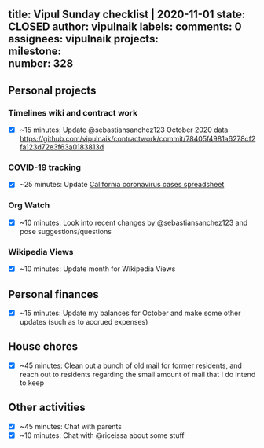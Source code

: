 title:	Vipul Sunday checklist | 2020-11-01
state:	CLOSED
author:	vipulnaik
labels:	
comments:	0
assignees:	vipulnaik
projects:	
milestone:	
number:	328
--
## Personal projects

### Timelines wiki and contract work

- [x] ~15 minutes: Update @sebastiansanchez123 October 2020 data https://github.com/vipulnaik/contractwork/commit/78405f4981a6278cf2fa123d72e3f63a0183813d

### COVID-19 tracking

- [x] ~25 minutes: Update [California coronavirus cases spreadsheet](https://docs.google.com/spreadsheets/d/1L8xJs1YNn3iMHHohgtTLhcvUULEj-crwupB72QAJJLg/edit#gid=0)

### Org Watch

- [x] ~10 minutes: Look into recent changes by @sebastiansanchez123 and pose suggestions/questions

### Wikipedia Views

- [x] ~10 minutes: Update month for Wikipedia Views

## Personal finances

- [x] ~15 minutes: Update my balances for October and make some other updates (such as to accrued expenses)

## House chores

- [x] ~45 minutes: Clean out a bunch of old mail for former residents, and reach out to residents regarding the small amount of mail that I do intend to keep

## Other activities

- [x] ~45 minutes: Chat with parents
- [x] ~10 minutes: Chat with @riceissa about some stuff
